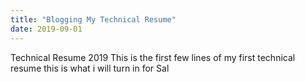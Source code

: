 ```yaml
---
title: "Blogging My Technical Resume"
date: 2019-09-01
---
```


Technical Resume 2019
This is the first few lines of my first technical resume 
this is what i will turn in for Sal 

